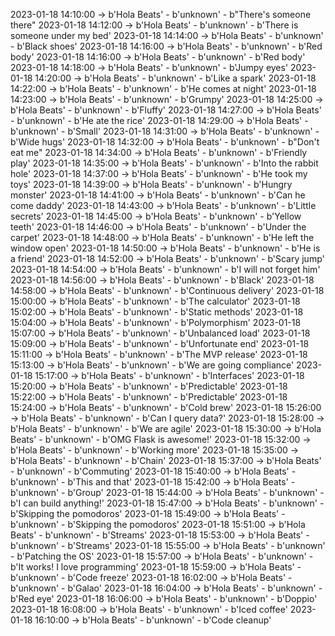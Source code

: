 2023-01-18 14:10:00 -> b'Hola Beats' - b'unknown' - b"There's someone there"
2023-01-18 14:12:00 -> b'Hola Beats' - b'unknown' - b'There is someone under my bed'
2023-01-18 14:14:00 -> b'Hola Beats' - b'unknown' - b'Black shoes'
2023-01-18 14:16:00 -> b'Hola Beats' - b'unknown' - b'Red body'
2023-01-18 14:16:00 -> b'Hola Beats' - b'unknown' - b'Red body'
2023-01-18 14:18:00 -> b'Hola Beats' - b'unknown' - b'Jumpy eyes'
2023-01-18 14:20:00 -> b'Hola Beats' - b'unknown' - b'Like a spark'
2023-01-18 14:22:00 -> b'Hola Beats' - b'unknown' - b'He comes at night'
2023-01-18 14:23:00 -> b'Hola Beats' - b'unknown' - b'Grumpy'
2023-01-18 14:25:00 -> b'Hola Beats' - b'unknown' - b'Fluffy'
2023-01-18 14:27:00 -> b'Hola Beats' - b'unknown' - b'He ate the rice'
2023-01-18 14:29:00 -> b'Hola Beats' - b'unknown' - b'Small'
2023-01-18 14:31:00 -> b'Hola Beats' - b'unknown' - b'Wide hugs'
2023-01-18 14:32:00 -> b'Hola Beats' - b'unknown' - b"Don't eat me"
2023-01-18 14:34:00 -> b'Hola Beats' - b'unknown' - b'Friendly play'
2023-01-18 14:35:00 -> b'Hola Beats' - b'unknown' - b'Into the rabbit hole'
2023-01-18 14:37:00 -> b'Hola Beats' - b'unknown' - b'He took my toys'
2023-01-18 14:39:00 -> b'Hola Beats' - b'unknown' - b'Hungry monster'
2023-01-18 14:41:00 -> b'Hola Beats' - b'unknown' - b'Can he come daddy'
2023-01-18 14:43:00 -> b'Hola Beats' - b'unknown' - b'Little secrets'
2023-01-18 14:45:00 -> b'Hola Beats' - b'unknown' - b'Yellow teeth'
2023-01-18 14:46:00 -> b'Hola Beats' - b'unknown' - b'Under the carpet'
2023-01-18 14:48:00 -> b'Hola Beats' - b'unknown' - b'He left the window open'
2023-01-18 14:50:00 -> b'Hola Beats' - b'unknown' - b'He is a friend'
2023-01-18 14:52:00 -> b'Hola Beats' - b'unknown' - b'Scary jump'
2023-01-18 14:54:00 -> b'Hola Beats' - b'unknown' - b'I will not forget him'
2023-01-18 14:56:00 -> b'Hola Beats' - b'unknown' - b'Black'
2023-01-18 14:58:00 -> b'Hola Beats' - b'unknown' - b'Continuous delivery'
2023-01-18 15:00:00 -> b'Hola Beats' - b'unknown' - b'The calculator'
2023-01-18 15:02:00 -> b'Hola Beats' - b'unknown' - b'Static methods'
2023-01-18 15:04:00 -> b'Hola Beats' - b'unknown' - b'Polymorphism'
2023-01-18 15:07:00 -> b'Hola Beats' - b'unknown' - b'Unbalanced load'
2023-01-18 15:09:00 -> b'Hola Beats' - b'unknown' - b'Unfortunate end'
2023-01-18 15:11:00 -> b'Hola Beats' - b'unknown' - b'The MVP release'
2023-01-18 15:13:00 -> b'Hola Beats' - b'unknown' - b'We are going compliance'
2023-01-18 15:17:00 -> b'Hola Beats' - b'unknown' - b'Interfaces'
2023-01-18 15:20:00 -> b'Hola Beats' - b'unknown' - b'Predictable'
2023-01-18 15:22:00 -> b'Hola Beats' - b'unknown' - b'Predictable'
2023-01-18 15:24:00 -> b'Hola Beats' - b'unknown' - b'Cold brew'
2023-01-18 15:26:00 -> b'Hola Beats' - b'unknown' - b'Can I query data?'
2023-01-18 15:28:00 -> b'Hola Beats' - b'unknown' - b'We are agile'
2023-01-18 15:30:00 -> b'Hola Beats' - b'unknown' - b'OMG Flask is awesome!'
2023-01-18 15:32:00 -> b'Hola Beats' - b'unknown' - b'Working more'
2023-01-18 15:35:00 -> b'Hola Beats' - b'unknown' - b'Chain'
2023-01-18 15:37:00 -> b'Hola Beats' - b'unknown' - b'Commuting'
2023-01-18 15:40:00 -> b'Hola Beats' - b'unknown' - b'This and that'
2023-01-18 15:42:00 -> b'Hola Beats' - b'unknown' - b'Group'
2023-01-18 15:44:00 -> b'Hola Beats' - b'unknown' - b'I can build anything!'
2023-01-18 15:47:00 -> b'Hola Beats' - b'unknown' - b'Skipping the pomodoros'
2023-01-18 15:49:00 -> b'Hola Beats' - b'unknown' - b'Skipping the pomodoros'
2023-01-18 15:51:00 -> b'Hola Beats' - b'unknown' - b'Streams'
2023-01-18 15:53:00 -> b'Hola Beats' - b'unknown' - b'Streams'
2023-01-18 15:55:00 -> b'Hola Beats' - b'unknown' - b'Patching the OS'
2023-01-18 15:57:00 -> b'Hola Beats' - b'unknown' - b'It works! I love programming'
2023-01-18 15:59:00 -> b'Hola Beats' - b'unknown' - b'Code freeze'
2023-01-18 16:02:00 -> b'Hola Beats' - b'unknown' - b'Galao'
2023-01-18 16:04:00 -> b'Hola Beats' - b'unknown' - b'Red eye'
2023-01-18 16:06:00 -> b'Hola Beats' - b'unknown' - b'Doppio'
2023-01-18 16:08:00 -> b'Hola Beats' - b'unknown' - b'Iced coffee'
2023-01-18 16:10:00 -> b'Hola Beats' - b'unknown' - b'Code cleanup'
